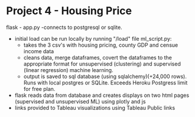 # Project 4 - Housing Price

flask - app.py
 -connects to postgresql or sqlite. 
 - initial load can be run locally by running "/load"
   file ml_script.py: 
    * takes the 3 csv's with housing pricing, county GDP and censue income data
    * cleans data, merge dataframes, covert the dataframes to the appropriate format for unsupervised (clustering) and supervised (linear regression) machine learning.
    * output is saved to sql database (using  sqlalchemy)(+24,000 rows). Runs with local postgres or SQLite. Exceeds Heroku Postgress limit for free plan.
 - flask reads data from database and creates displays on two html pages (supervised and unsupervised ML) using plotly and js
 - links provided to Tableau visualizations using Tableau Public links
   
